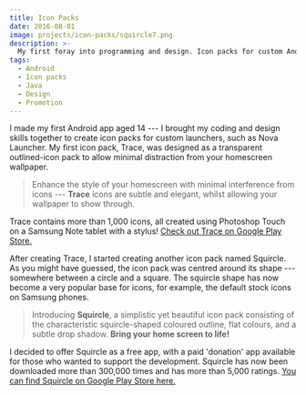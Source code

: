 ```yaml
---
title: Icon Packs
date: 2016-08-01
image: projects/icon-packs/squircle7.png
description: >-
  My first foray into programming and design. Icon packs for custom Android launchers, so you can make your phone homescreen look pretty.
tags:
  - Android
  - Icon packs
  - Java
  - Design
  - Promotion
---
```


I made my first Android app aged 14 --- I brought my coding and design skills together to create icon packs for custom launchers, such as Nova Launcher. My first icon pack, Trace, was designed as a transparent outlined-icon pack to allow minimal distraction from your homescreen wallpaper.

> Enhance the style of your homescreen with minimal interference from icons --- **Trace** icons are subtle and elegant, whilst allowing your wallpaper to show through.

<lazy-image src="projects/icon-packs/trace1.png" alt="Promotional design for Trace icons" />

Trace contains more than 1,000 icons, all created using Photoshop Touch on a Samsung Note tablet with a stylus! [Check out Trace on Google Play Store.](https://play.google.com/store/apps/details?id=grives.trace.iconpack)

<lazy-image src="projects/icon-packs/trace2.png" alt="Screenshots of Trace on homescreen" />

After creating Trace, I started creating another icon pack named Squircle. As you might have guessed, the icon pack was centred around its shape --- somewhere between a circle and a square. The squircle shape has now become a very popular base for icons, for example, the default stock icons on Samsung phones.

> Introducing **Squircle**, a simplistic yet beautiful icon pack consisting of the characteristic squircle-shaped coloured outline, flat colours, and a subtle drop shadow. **Bring your home screen to life!**

<lazy-image src="projects/icon-packs/squircle1.png" alt="Promotional design for Squircle" />
<lazy-image src="projects/icon-packs/squircle2.png" alt="Promotional design for Squircle" />
<lazy-image src="projects/icon-packs/squircle3.png" alt="Promotional design for Squircle" />

I decided to offer Squircle as a free app, with a paid 'donation' app available for those who wanted to support the development. Squircle has now been downloaded more than 300,000 times and has more than 5,000 ratings. [You can find Squircle on Google Play Store here.](https://play.google.com/store/apps/details?id=grives.squircle.iconpack.free)